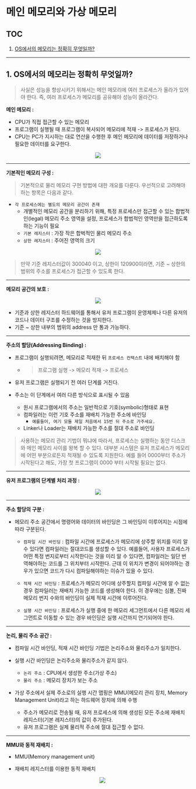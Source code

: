 # 메인 메모리와 가상 메모리

## TOC

1. [OS에서의 메모리는 정확히 무엇일까?](#1-os에서의-메모리는-정확히-무엇일까)

---

## 1. OS에서의 메모리는 정확히 무엇일까?

> 사실은 성능을 향상시키기 위해서는 메인 메모리에 여러 프로세스가 올라가 있어야 한다. 즉, 여러 프로세스가 메모리를 공유해야 성능이 올라간다.

**메인 메모리 :**

- CPU가 직접 접근할 수 있는 메모리
- 프로그램이 실행될 때 프로그램이 복사되어 메모리에 적재 -> 프로세스가 된다.
- CPU는 PC가 지시하는 대로 연산을 수행한 후 메인 메모리에 데이터를 저장하거나 필요한 데이터를 요구한다.

<p align="center">
    <img src="./resource/memory.PNG"/>
</p>

---

**기본적인 메모리 구성 :**

> 기본적으로 물리 메모리 구현 방법에 대한 개요를 다룬다. 우선적으로 고려해야하는 항목은 다음과 같다.

- `각 프로세스에는 별도의 메모리 공간이 존재`
  - 개별적인 메모리 공간을 분리하기 위해, 특정 프로세스만 접근할 수 있는 합법적인(legal) 메모리 주소 영역을 설정, 프로세스가 합법적인 영역만을 접근하도록 하는 기능이 필요
  - `기본 레지스터` : 가장 작은 합벅적인 물리 메모리 주소
  - `상한 레지스터` : 주어진 영역의 크기

<p align="center">
    <img src="./resource/memory3.png"/>
</p>

> 만약 기준 레지스터값이 300040 이고, 상한이 120900이라면, 기준 ~ 상한의 범위의 주소를 프로세스가 접근할 수 있도록 한다.

---

**메모리 공간의 보호 :**

<p align="center">
    <img src="./resource/memory2.png"/>
</p>

- 기준과 상한 레지스터 하드웨어를 통해서 유저 프로그램이 운영체제나 다른 유저의 코드나 데이터 구조를 수정하는 것을 방지한다.
- 기준 ~ 상한 내부의 범위의 address 만 통과 가능하다.

---

**주소의 할당(Addressing Binding) :**

- 프로그램이 실행되려면, 메모리로 적재한 뒤 `프로세스 컨택스트` 내에 배치해야 함

  - > 프로그램 실행 -> 메모리 적재 -> 프로세스

- 유저 프로그램은 실행되기 전 여러 단계를 거친다.
- 주소는 이 단계에서 여러 다른 방식으로 표시될 수 있음

  - 원시 프로그램에서의 주소는 일반적으로 기호(symbolic)형태로 표현
  - 컴파일러는 이런 기호 주소를 재배치 가능한 주소에 바인딩
    - `예를들어, 여기 모듈 제일 처음에서 15번 뒤 주소로 가주세요.`
  - Linker나 Loader는 재배치 가능한 주소를 절대 주소로 바인딩

> 사용하는 메모리 관리 기법이 뭐냐에 따라서, 프로세스는 실행하는 동안 디스크와 메인 메모리 사이를 왕복 할 수 있다. 대부분 시스템은 유저 프로세스가 메모리에 어떤 부분으로든지 적재될 수 있도록 지원한다. 예를 들어 0000부터 주소가 시작된다고 해도, 가장 첫 프로그램이 0000 부터 시작될 필요는 없다.

---

**유저 프로그램의 단계별 처리 과정 :**

  <p align="center">
      <img src="./resource/memory4.jpg"/>
  </p>

---

**주소 할당의 구분 :**

- 메모리 주소 공간에서 명령어와 데이터의 바인딩은 그 바인딩이 이루어지는 시점에 따라 구분된다.

  - `컴파일 시간 바인딩` : 컴파일 시간에 프로세스가 메모리에 상주할 위치를 미리 알 수 있다면 컴파일러는 절대코드를 생성할 수 있다. 예를들어, 사용자 프로세스가 어떤 특정 번지로부터 시작한다는 것을 미리 알 수 있다면, 컴파일러는 일단 번역해야하는 코드를 그 위치부터 시작한다. 근데 이 위치가 변경이 되어야하는 경우가 있으면 코드가 다시 컴파일해야하는 이슈가 있을 수 있다.

  - `적재 시간 바인딩` : 프로세스가 메모리 어디에 상주할지 컴파일 시간에 알 수 없는 경우 컴파일러는 재배치 가능한 코드를 생성해야 한다. 이 경우에는 심볼, 진짜 메모리 번지 수와의 바인딩이 실제 적재 시간에 이루어진다.

  - `실행 시간 바인딩` : 프로세스가 실행 중에 한 메모리 세그먼트에서 다른 메모리 세그먼트로 이동할 수 있는 경우 바인딩은 실행 시간까지 연기되어야 한다.

---

**논리, 물리 주소 공간 :**

- 컴파일 시간 바인딩, 적재 시간 바인딩 기법은 논리주소와 물리주소가 일치한다.
- 실행 시간 바인딩은 논리주소와 물리주소가 같지 않다.

  - `논리 주소` : CPU에서 생성한 주소(가상 주소)
  - `물리 주소` : 메모리 장치가 보는 주소

- 가상 주소에서 실제 주소로의 실행 시간 맵핑은 MMU(메모리 관리 장치, Memory Management Unit)라고 하는 하드웨어 장치에 의해 수행

  - 주소가 메모리로 전송될 때, 유저 프로세스에 의해 생성된 모든 주소에 재배치 레지스터(기본 레지스터)의 값이 추가된다.
  - 유저 프로그램은 실제 물리적 주소에 절대 접근할 수 없다.

---

**MMU와 동적 재배치 :**

- MMU(Memory management unit)
- 재배치 레지스터를 이용한 동적 재배치

  <p align="center">
      <img src="./resource/memory5.png"/>
  </p>
